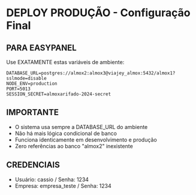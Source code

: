 # DEPLOY PRODUÇÃO - Configuração Final

## PARA EASYPANEL

Use EXATAMENTE estas variáveis de ambiente:

```
DATABASE_URL=postgres://almox2:almox3@viajey_almox:5432/almox1?sslmode=disable
NODE_ENV=production
PORT=5013
SESSION_SECRET=almoxarifado-2024-secret
```

## IMPORTANTE

- O sistema usa sempre a DATABASE_URL do ambiente
- Não há mais lógica condicional de banco
- Funciona identicamente em desenvolvimento e produção
- Zero referências ao banco "almox2" inexistente

## CREDENCIAIS

- Usuário: cassio / Senha: 1234
- Empresa: empresa_teste / Senha: 1234